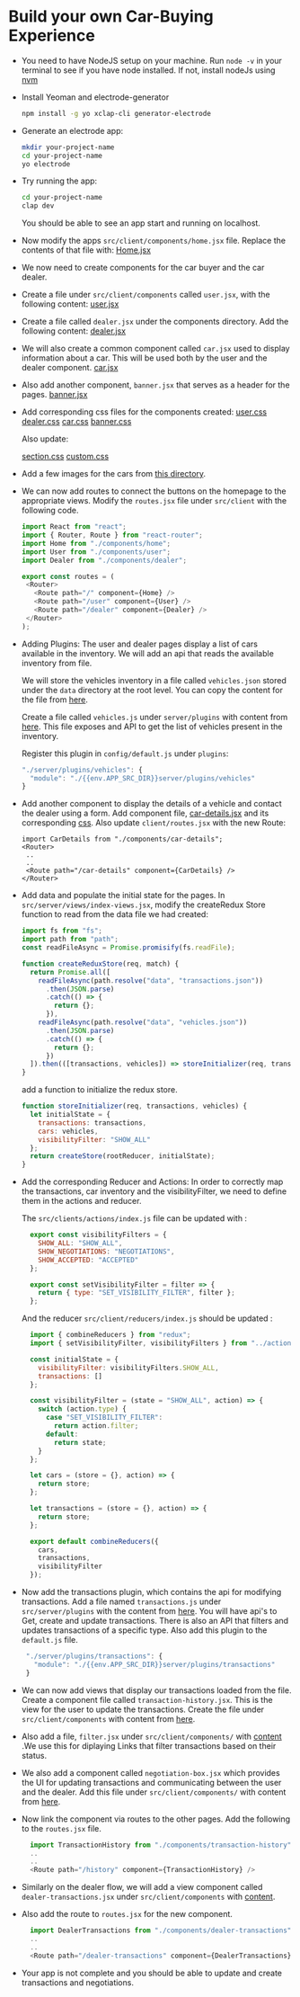 # Build your own Car-Buying Experience

 - You need to have NodeJS setup on your machine. 
    Run `node -v` in your terminal to see if you have node installed.
    If not, install nodeJs using [nvm](https://github.com/creationix/nvm)
 - Install Yeoman and electrode-generator 

    ```bash
    npm install -g yo xclap-cli generator-electrode
    ```

 - Generate an electrode app:

    ```bash
    mkdir your-project-name
    cd your-project-name
    yo electrode
    ```

 - Try running the app:

    ```bash
    cd your-project-name
    clap dev
    ```
    You should be able to see an app start and running on localhost.

 - Now modify the apps `src/client/components/home.jsx` file.
    Replace the contents of that file with:
    [Home.jsx](./src/client/components/home.jsx)


 - We now need to create components for the car buyer and the car dealer.
 - Create a file under `src/client/components` called `user.jsx`, with the following content:
    [user.jsx](./src/client/components/user.jsx)

 - Create a file called `dealer.jsx` under the components directory.
   Add the following content:
   [dealer.jsx](./src/client/components/dealer.jsx)

  - We will also create a common component called `car.jsx` used to display information about a car. This will be used both by the user and the dealer component.
    [car.jsx](./src/client/components/car.jsx)

  - Also add another component, `banner.jsx` that serves as a header for the pages.
    [banner.jsx](./src/client/components/banner.jsx)
    
 - Add corresponding css files for the components created:
  [user.css](./src/client/styles/user.css)
  [dealer.css](./src/client/styles/dealer.css)
  [car.css](./src/client/styles/car.css)
  [banner.css](./src/client/styles/banner.css)
  
    Also update:
      
      [section.css](./src/client/styles/section.css)
      [custom.css](./src/client/styles/custom.css)

- Add a few images for the cars from [this directory](./src/client/images). 

- We can now add routes to connect the buttons on the homepage to the appropriate views. Modify the `routes.jsx` file under `src/client` with the following code.

  ```js
  import React from "react";
  import { Router, Route } from "react-router";
  import Home from "./components/home";
  import User from "./components/user";
  import Dealer from "./components/dealer";

  export const routes = (
   <Router>
     <Route path="/" component={Home} />
     <Route path="/user" component={User} />
     <Route path="/dealer" component={Dealer} />
   </Router>
  );
  ```

 - Adding Plugins: 
    The user and dealer pages display a list of cars available in the inventory. We will add an api that reads the available inventory from file.
    
    We will store the vehicles inventory in a file called `vehicles.json` stored under the `data` directory at the root level.
    You can copy the content for the file from [here](./data/vehicles.json).
    
    Create a file called `vehicles.js` under `server/plugins` with content from [here](./src/server/plugins/vehicles.js). This file exposes and API to get the list of vehicles present in the inventory.

    Register this plugin in `config/default.js` under `plugins`:
    ```js
    "./server/plugins/vehicles": {
      "module": "./{{env.APP_SRC_DIR}}server/plugins/vehicles"
    }
    ```

 - Add another component to display the details of a vehicle and contact the dealer using a form.
    Add component file, [car-details.jsx](./src/client/components/car-details.jsx) and its corresponding [css](./src/styles/car-details.css).
   Also update `client/routes.jsx` with the new Route:
   ```
   import CarDetails from "./components/car-details";
   <Router>
    ..
    ..
    <Route path="/car-details" component={CarDetails} />
   </Router>
   ```

 - Add data and populate the initial state for the pages.
    In `src/server/views/index-views.jsx`, modify the createRedux Store function to read from the data file we had created:

    ```js
    import fs from "fs";
    import path from "path";
    const readFileAsync = Promise.promisify(fs.readFile);
    
    function createReduxStore(req, match) {
      return Promise.all([
        readFileAsync(path.resolve("data", "transactions.json"))
          .then(JSON.parse)
          .catch(() => {
            return {};
          }),
        readFileAsync(path.resolve("data", "vehicles.json"))
          .then(JSON.parse)
          .catch(() => {
            return {};
          })
      ]).then(([transactions, vehicles]) => storeInitializer(req, transactions, vehicles));
    }

    ```
    
    add a function to initialize the redux store.

    ```js
    function storeInitializer(req, transactions, vehicles) {
      let initialState = {
        transactions: transactions,
        cars: vehicles,
        visibilityFilter: "SHOW_ALL"
      };
      return createStore(rootReducer, initialState);
    }
    ```

- Add the corresponding Reducer and Actions:
  In order to correctly map the transactions, car inventory and the visibilityFilter, we need to define them in the  actions and reducer.

  The `src/clients/actions/index.js` file can be updated with :

  ```js
    export const visibilityFilters = {
      SHOW_ALL: "SHOW_ALL",
      SHOW_NEGOTIATIONS: "NEGOTIATIONS",
      SHOW_ACCEPTED: "ACCEPTED"
    };

    export const setVisibilityFilter = filter => {
      return { type: "SET_VISIBILITY_FILTER", filter };
    };
  ```

  And the reducer `src/client/reducers/index.js` should be updated : 

  ```js
    import { combineReducers } from "redux";
    import { setVisibilityFilter, visibilityFilters } from "../actions";

    const initialState = {
      visibilityFilter: visibilityFilters.SHOW_ALL,
      transactions: []
    };

    const visibilityFilter = (state = "SHOW_ALL", action) => {
      switch (action.type) {
        case "SET_VISIBILITY_FILTER":
          return action.filter;
        default:
          return state;
      }
    };

    let cars = (store = {}, action) => {
      return store;
    };

    let transactions = (store = {}, action) => {
      return store;
    };

    export default combineReducers({
      cars,
      transactions,
      visibilityFilter
    });
  ```
  
 - Now add the transactions plugin, which contains the api for modifying transactions.
   Add a file named `transactions.js` under `src/server/plugins` with the content from [here](./src/server/plugins/transactions.js).
   You will have api's to Get, create and update transactions. There is also an API that filters and updates transactions of a specific type.
   Also add this plugin to the `default.js` file.

   ```js
    "./server/plugins/transactions": {
      "module": "./{{env.APP_SRC_DIR}}server/plugins/transactions"
    }
    ```

 - We can now add views that display our transactions loaded from the file.
   Create a component file called `transaction-history.jsx`. This is the view for the user to update the transactions.
   Create the file under `src/client/components` with content from [here](./src/client/components/transaction-history.jsx).

- Also add a file, `filter.jsx` under `src/client/components/` with [content](./src/client/components/filter.jsx) .We use this for diplaying Links that filter transactions based on their status.

- We also add a component called `negotiation-box.jsx` which provides the UI for updating transactions and communicating between the user and the dealer.
  Add this file under `src/client/components/` with content from [here](./src/client/components/negotiation-box.jsx).

- Now link the component via routes to the other pages. Add the following to the `routes.jsx` file.

  ```js
    import TransactionHistory from "./components/transaction-history";
    ..
    ..
    <Route path="/history" component={TransactionHistory} />
  ```

- Similarly on the dealer flow, we will add a view component called `dealer-transactions.jsx` under `src/client/components` with [content](./src/client/components/dealer-transactions.jsx).

- Also add the route to `routes.jsx` for the new component.
  
  ```js
    import DealerTransactions from "./components/dealer-transactions";
    ..
    ..
    <Route path="/dealer-transactions" component={DealerTransactions} />
  ```

 -  Your app is not complete and you should be able to update and create transactions and negotiations.
